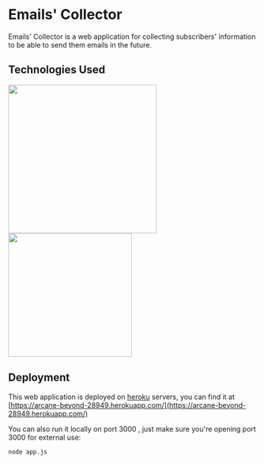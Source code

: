 # Emails' Collector

Emails' Collector is a web application for collecting subscribers' information to be able to send them emails in the future.

## Technologies Used

<div>
  <img src="https://skywell.software/wp-content/uploads/2019/01/javascript-vs-html-vs-css-1024x683.jpg" width="300">
  <img src="https://miro.medium.com/max/365/1*Jr3NFSKTfQWRUyjblBSKeg.png" width="250">
</div>

## Deployment
This web application is deployed on [heroku](https://www.heroku.com/home) servers, you can find it at [https://arcane-beyond-28949.herokuapp.com/](https://arcane-beyond-28949.herokuapp.com/)

You can also run it locally on port 3000 , just make sure you're opening port 3000 for external use:
```bash 
node app.js
```
